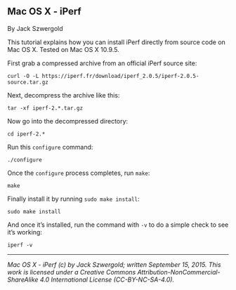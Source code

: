 ## Mac OS X - iPerf

By Jack Szwergold

This tutorial explains how you can install iPerf directly from source code on Mac OS X. Tested on Mac OS X 10.9.5.

First grab a compressed archive from an official iPerf source site:

	curl -O -L https://iperf.fr/download/iperf_2.0.5/iperf-2.0.5-source.tar.gz

Next, decompress the archive like this:

	tar -xf iperf-2.*.tar.gz

Now go into the decompressed directory:

	cd iperf-2.*
	
Run this `configure` command:

	./configure

Once the `configure` process completes, run `make`:

	make

Finally install it by running `sudo make install`:

	sudo make install

And once it’s installed, run the command with `-v` to do a simple check to see it’s working:

	iperf -v

***

*Mac OS X - iPerf (c) by Jack Szwergold; written September 15, 2015. This work is licensed under a Creative Commons Attribution-NonCommercial-ShareAlike 4.0 International License (CC-BY-NC-SA-4.0).*